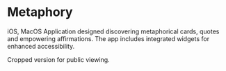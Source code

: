 # Metaphory
iOS, MacOS Application designed discovering metaphorical cards, quotes and empowering affirmations. 
The app includes integrated widgets for enhanced accessibility. 

Cropped version for public viewing.
